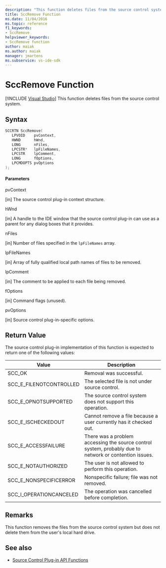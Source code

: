 ```yaml
---
description: "This function deletes files from the source control system."
title: SccRemove Function
ms.date: 11/04/2016
ms.topic: reference
f1_keywords:
- SccRemove
helpviewer_keywords:
- SccRemove function
author: maiak
ms.author: maiak
manager: jmartens
ms.subservice: vs-ide-sdk
---
```

# SccRemove Function

 [!INCLUDE [Visual Studio](~/includes/applies-to-version/vs-windows-only.md)]
This function deletes files from the source control system.

## Syntax

```cpp
SCCRTN SccRemove(
   LPVOID    pvContext,
   HWND      hWnd,
   LONG      nFiles,
   LPCSTR*   lpFileNames,
   LPCSTR    lpComment,
   LONG      fOptions,
   LPCMDOPTS pvOptions
);
```

#### Parameters
 pvContext

[in] The source control plug-in context structure.

 hWnd

[in] A handle to the IDE window that the source control plug-in can use as a parent for any dialog boxes that it provides.

 nFiles

[in] Number of files specified in the `lpFileNames` array.

 lpFileNames

[in] Array of fully qualified local path names of files to be removed.

 lpComment

[in] The comment to be applied to each file being removed.

 fOptions

[in] Command flags (unused).

 pvOptions

[in] Source control plug-in-specific options.

## Return Value
 The source control plug-in implementation of this function is expected to return one of the following values:

|Value|Description|
|-----------|-----------------|
|SCC_OK|Removal was successful.|
|SCC_E_FILENOTCONTROLLED|The selected file is not under source control.|
|SCC_E_OPNOTSUPPORTED|The source control system does not support this operation.|
|SCC_E_ISCHECKEDOUT|Cannot remove a file because a user currently has it checked out.|
|SCC_E_ACCESSFAILURE|There was a problem accessing the source control system, probably due to network or contention issues.|
|SCC_E_NOTAUTHORIZED|The user is not allowed to perform this operation.|
|SCC_E_NONSPECIFICERROR|Nonspecific failure; file was not removed.|
|SCC_I_OPERATIONCANCELED|The operation was cancelled before completion.|

## Remarks
 This function removes the files from the source control system but does not delete them from the user's local hard drive.

## See also
- [Source Control Plug-in API Functions](../extensibility/source-control-plug-in-api-functions.md)
